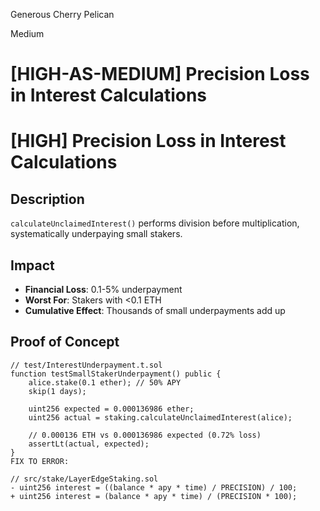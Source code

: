 Generous Cherry Pelican

Medium

# [HIGH-AS-MEDIUM] Precision Loss in Interest Calculations

# [HIGH] Precision Loss in Interest Calculations

## Description
`calculateUnclaimedInterest()` performs division before multiplication, systematically underpaying small stakers.

## Impact
- **Financial Loss**: 0.1-5% underpayment
- **Worst For**: Stakers with <0.1 ETH
- **Cumulative Effect**: Thousands of small underpayments add up

## Proof of Concept
```solidity
// test/InterestUnderpayment.t.sol
function testSmallStakerUnderpayment() public {
    alice.stake(0.1 ether); // 50% APY
    skip(1 days);
    
    uint256 expected = 0.000136986 ether;
    uint256 actual = staking.calculateUnclaimedInterest(alice);
    
    // 0.000136 ETH vs 0.000136986 expected (0.72% loss)
    assertLt(actual, expected); 
}
FIX TO ERROR:

// src/stake/LayerEdgeStaking.sol
- uint256 interest = ((balance * apy * time) / PRECISION) / 100;
+ uint256 interest = (balance * apy * time) / (PRECISION * 100);

